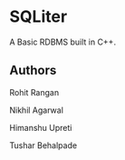 SQLiter
=======

A Basic RDBMS built in C++.

Authors
-------

Rohit Rangan

Nikhil Agarwal

Himanshu Upreti

Tushar Behalpade
